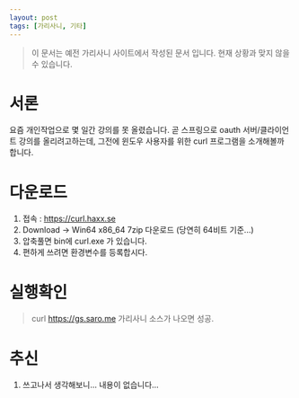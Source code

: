 ```yaml
---
layout: post
tags: [가리사니, 기타]
---
```


> 이 문서는 예전 가리사니 사이트에서 작성된 문서 입니다.
현재 상황과 맞지 않을 수 있습니다.


# 서론
요즘 개인작업으로 몇 일간 강의를 못 올렸습니다.
곧 스프링으로 oauth 서버/클라이언트 강의를 올리려고하는데,
그전에 윈도우 사용자를 위한 curl 프로그램을 소개해볼까 합니다.


# 다운로드
1. 접속 : https://curl.haxx.se
2. Download -> Win64 x86_64 7zip 다운로드 (당연히 64비트 기준...)
3. 압축풀면 bin에 curl.exe 가 있습니다.
4. 편하게 쓰려면 환경변수를 등록합시다.


# 실행확인
> curl https://gs.saro.me
가리사니 소스가 나오면 성공.


# 추신
1. 쓰고나서 생각해보니... 내용이 없습니다...